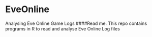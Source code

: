 EveOnline
=========

Analysing Eve Online Game Logs
####Read me. This repo contains programs in R to read and analyse Eve Online Log files
